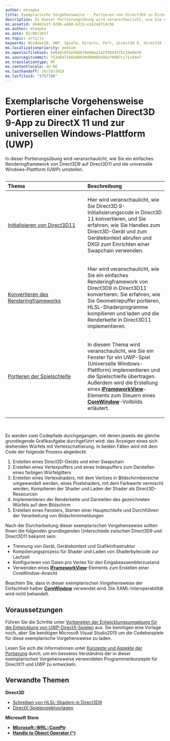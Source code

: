 ```yaml
---
author: mtoepke
title: Exemplarische Vorgehensweise -- Portieren von Direct3D9 zu DirectX11 und UWP
description: In dieser Portierungsübung wird veranschaulicht, wie Sie ein einfaches Renderingframework von Direct3D9 auf Direct3D11 und die universelle Windows-Plattform (UWP) umstellen.
ms.assetid: d4467e1f-929b-a4b8-b233-e142a8714c96
ms.author: mtoepke
ms.date: 02/08/2017
ms.topic: article
keywords: Windows10, UWP, Spiele, Directx, Port, direct3d 9, direct3d 11
ms.localizationpriority: medium
ms.openlocfilehash: bd0a8c07be58d670e60aa3a23504d3f5119e6b50
ms.sourcegitcommit: 753e0a7160a88830d9908b446ef0907cc71c64e7
ms.translationtype: MT
ms.contentlocale: de-DE
ms.lasthandoff: 10/29/2018
ms.locfileid: "5757780"
---
```

# <a name="walkthrough-port-a-simple-direct3d-9-app-to-directx-11-and-universal-windows-platform-uwp"></a>Exemplarische Vorgehensweise Portieren einer einfachen Direct3D 9-App zu DirectX 11 und zur universellen Windows-Plattform (UWP)



In dieser Portierungsübung wird veranschaulicht, wie Sie ein einfaches Renderingframework von Direct3D9 auf Direct3D11 und die universelle Windows-Plattform (UWP) umstellen.
## 
<table>
<colgroup>
<col width="50%" />
<col width="50%" />
</colgroup>
<thead>
<tr class="header">
<th align="left">Thema</th>
<th align="left">Beschreibung</th>
</tr>
</thead>
<tbody>
<tr class="odd">
<td align="left"><p><a href="simple-port-from-direct3d-9-to-11-1-part-1--initializing-direct3d.md">Initialisieren von Direct3D11</a></p></td>
<td align="left"><p>Hier wird veranschaulicht, wie Sie Direct3D 9-Initialisierungscode in Direct3D 11 konvertieren, und Sie erfahren, wie Sie Handles zum Direct3D-Gerät und zum Gerätekontext abrufen und DXGI zum Einrichten einer Swapchain verwenden.</p></td>
</tr>
<tr class="even">
<td align="left"><p><a href="simple-port-from-direct3d-9-to-11-1-part-2--rendering.md">Konvertieren des Renderingframeworks</a></p></td>
<td align="left"><p>Hier wird veranschaulicht, wie Sie ein einfaches Renderingframework von Direct3D9 in Direct3D11 konvertieren. Sie erfahren, wie Sie Geometriepuffer portieren, HLSL-Shaderprogramme kompilieren und laden und die Renderkette in Direct3D11 implementieren.</p></td>
</tr>
<tr class="odd">
<td align="left"><p><a href="simple-port-from-direct3d-9-to-11-1-part-3--viewport-and-game-loop.md">Portieren der Spielschleife</a></p></td>
<td align="left"><p>In diesem Thema wird veranschaulicht, wie Sie ein Fenster für ein UWP-Spiel (Universelle Windows-Plattform) implementieren und die Spielschleife übertragen. Außerdem wird die Erstellung eines <a href="https://msdn.microsoft.com/library/windows/apps/hh700478"><strong>IFrameworkView</strong></a>-Elements zum Steuern eines <a href="https://msdn.microsoft.com/library/windows/apps/br208225"><strong>CoreWindow</strong></a>-Vollbilds erläutert.</p></td>
</tr>
</tbody>
</table>

 

Es werden zwei Codepfade durchgegangen, mit denen jeweils die gleiche grundlegende Grafikaufgabe durchgeführt wird: das Anzeigen eines sich drehenden Würfels mit Vertexschattierung. In beiden Fällen wird mit dem Code der folgende Prozess abgedeckt:

1.  Erstellen eines Direct3D-Geräts und einer Swapchain
2.  Erstellen eines Vertexpuffers und eines Indexpuffers zum Darstellen eines farbigen Würfelgitters
3.  Erstellen eines Vertexshaders, mit dem Vertizes in Bildschirmbereiche umgewandelt werden, eines Pixelshaders, mit dem Farbwerte vermischt werden, Kompilieren der Shader und Laden der Shader als Direct3D-Ressourcen
4.  Implementieren der Renderkette und Darstellen des gezeichneten Würfels auf dem Bildschirm
5.  Erstellen eines Fensters, Starten einer Hauptschleife und Durchführen der Verarbeitung von Bildschirmmeldungen

Nach der Durcharbeitung dieser exemplarischen Vorgehensweise sollten Ihnen die folgenden grundlegenden Unterschiede zwischen Direct3D9 und Direct3D11 bekannt sein:

-   Trennung von Gerät, Gerätekontext und Grafikinfrastruktur
-   Kompilierungsprozess für Shader und Laden von Shaderbytecode zur Laufzeit
-   Konfigurieren von Daten pro Vertex für den Eingabeassemblerzustand
-   Verwenden eines [**IFrameworkView**](https://msdn.microsoft.com/library/windows/apps/hh700478)-Elements zum Erstellen einer CoreWindow-Ansicht

Beachten Sie, dass in dieser exemplarischen Vorgehensweise der Einfachheit halber [**CoreWindow**](https://msdn.microsoft.com/library/windows/apps/br208225) verwendet wird. Die XAML-Interoperabilität wird nicht behandelt.

## <a name="prerequisites"></a>Voraussetzungen


Führen Sie die Schritte unter [Vorbereiten der Entwicklungsumgebung für die Entwicklung von UWP-DirectX-Spielen](prepare-your-dev-environment-for-windows-store-directx-game-development.md) aus. Sie benötigen eine Vorlage noch, aber Sie benötigen Microsoft Visual Studio2015 um die Codebeispiele für diese exemplarische Vorgehensweise zu laden.

Lesen Sie sich die Informationen unter [Konzepte und Aspekte der Portierung](porting-considerations.md) durch, um ein besseres Verständnis der in dieser exemplarischen Vorgehensweise verwendeten Programmierkonzepte für DirectX11 und UWP zu entwickeln.

## <a name="related-topics"></a>Verwandte Themen

**Direct3D**

* [Schreiben von HLSL-Shadern in Direct3D9](https://msdn.microsoft.com/library/windows/desktop/bb944006)
* [DirectX-Spielprojektvorlagen](user-interface.md)

**Microsoft Store**

* [**Microsoft::WRL::ComPtr**](https://msdn.microsoft.com/library/windows/apps/br244983.aspx)
* [**Handle to Object Operator (^)**](https://msdn.microsoft.com/library/windows/apps/yk97tc08.aspx)

